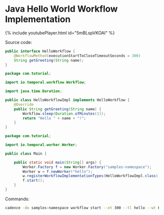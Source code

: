 # Java Hello World Workflow Implementation

{% include youtubePlayer.html id="5mBLspVKOAI" %}

Source code:

```java
public interface HelloWorkflow {
    @WorkflowMethod(executionStartToCloseTimeoutSeconds = 300)
    String getGreeting(String name);
}
```
```java
package com.tutorial;

import io.temporal.workflow.Workflow;

import java.time.Duration;

public class HelloWorkflowImpl implements HelloWorkflow {
    @Override
    public String getGreeting(String name) {
        Workflow.sleep(Duration.ofMinutes(1));
        return "Hello " + name + "!";
    }
}
```
```java
package com.tutorial;

import io.temporal.worker.Worker;

public class Main {

    public static void main(String[] args) {
        Worker.Factory f = new Worker.Factory("samples-namespace");
        Worker w = f.newWorker("hello");
        w.registerWorkflowImplementationTypes(HelloWorkflowImpl.class);
        f.start();
    }
}
```
Commands:
```bash
cadence -do samples-namespace workflow start --et 300 --tl hello --wt HelloWorkflow_getGreeting --input \"World\"
```

